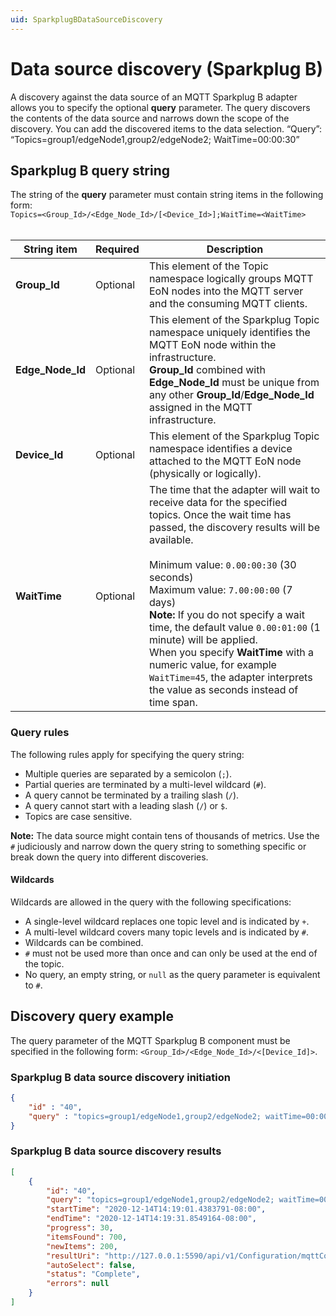 ```yaml
---
uid: SparkplugBDataSourceDiscovery
---
```


# Data source discovery (Sparkplug B)

A discovery against the data source of an MQTT Sparkplug B adapter allows you to specify the optional **query** parameter. The query discovers the contents of the data source and narrows down the scope of the discovery. You can add the discovered items to the data selection. “Query”: “Topics=group1/edgeNode1,group2/edgeNode2; WaitTime=00:00:30” 

## Sparkplug B query string

The string of the **query** parameter must contain string items in the following form: <br>`Topics=<Group_Id>/<Edge_Node_Id>/[<Device_Id>];WaitTime=<WaitTime>`<br><br>

| String item      | Required | Description |
|------------------|----------|-------------|
| **Group_Id**     | Optional | This element of the Topic namespace logically groups MQTT EoN nodes into the MQTT server and the consuming MQTT clients.|
| **Edge_Node_Id** | Optional | This element of the Sparkplug Topic namespace uniquely identifies the MQTT EoN node within the infrastructure.<br>**Group_Id** combined with **Edge_Node_Id** must be unique from any other **Group_Id**/**Edge_Node_Id** assigned in the MQTT infrastructure.|
| **Device_Id**    | Optional | This element of the Sparkplug Topic namespace identifies a device attached to the MQTT EoN node (physically or logically).|
| **WaitTime**     | Optional |  The time that the adapter will wait to receive data for the specified topics. Once the wait time has passed, the discovery results will be available.<br><br>Minimum value: `0.00:00:30` (30 seconds)<br>Maximum value: `7.00:00:00` (7 days)<br>**Note:** If you do not specify a wait time, the default value `0.00:01:00` (1 minute) will be applied.<br>When you specify **WaitTime** with a numeric value, for example `WaitTime=45`, the adapter interprets the value as seconds instead of time span.          |

### Query rules

The following rules apply for specifying the query string:

- Multiple queries are separated by a semicolon (`;`).
- Partial queries are terminated by a multi-level wildcard (`#`).
- A query cannot be terminated by a trailing slash (`/`).
- A query cannot start with a leading slash (`/`) or `$`.
- Topics are case sensitive.

**Note:** The data source might contain tens of thousands of metrics. Use the `#` judiciously and narrow down the query string to something specific or break down the query into different discoveries.

#### Wildcards

Wildcards are allowed in the query with the following specifications:

- A single-level wildcard replaces one topic level and is indicated by `+`.
- A multi-level wildcard covers many topic levels and is indicated by `#`.
- Wildcards can be combined.
- `#` must not be used more than once and can only be used at the end of the topic.
- No query, an empty string, or `null` as the query parameter is equivalent to `#`.

## Discovery query example

The query parameter of the MQTT Sparkplug B component must be specified in the following form:
`<Group_Id>/<Edge_Node_Id>/<[Device_Id]>`.

### Sparkplug B data source discovery initiation

```json
{
	"id" : "40",
	"query" : "topics=group1/edgeNode1,group2/edgeNode2; waitTime=00:00:30"
}
```

### Sparkplug B data source discovery results

```json
[
    {
	    "id": "40",
	    "query": "topics=group1/edgeNode1,group2/edgeNode2; waitTime=00:00:30",
	    "startTime": "2020-12-14T14:19:01.4383791-08:00",
	    "endTime": "2020-12-14T14:19:31.8549164-08:00",
	    "progress": 30,
	    "itemsFound": 700,
	    "newItems": 200,
	    "resultUri": "http://127.0.0.1:5590/api/v1/Configuration/mqttComponentId/Discoveries/40/result",
	    "autoSelect": false,
	    "status": "Complete",
	    "errors": null
	}
]
```
